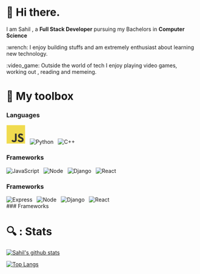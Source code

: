 # 👋 Hi there.

<p>I am Sahil , a <strong>Full Stack Developer</strong> pursuing my Bachelors in <strong>Computer Science</strong><br>
<p> :wrench: I enjoy building stuffs and am extremely enthusiast about learning new technology. </p>
<p> :video_game:  Outside the world of tech I enjoy playing video games, working out , reading and memeing. </p> 



# 🧰 My toolbox
### Languages
<section float="left">
 <img  src="https://raw.githubusercontent.com/devicons/devicon/1119b9f84c0290e0f0b38982099a2bd027a48bf1/icons/javascript/javascript-original.svg" alt="JavaScript" width="50" height="50" margin-right="10px"/> &nbsp; 
<img src="https://upload.wikimedia.org/wikipedia/commons/thumb/c/c3/Python-logo-notext.svg/165px-Python-logo-notext.svg.png?20220730085405" alt="Python" width="50" height="50"/> &nbsp;
<img src="https://upload.wikimedia.org/wikipedia/commons/thumb/1/18/ISO_C%2B%2B_Logo.svg/459px-ISO_C%2B%2B_Logo.svg.png?20170928190710" alt="C++" width="50" height="50"/>
</section>

### Frameworks
<section float="left">
 <img  src="https://raw.githubusercontent.com/sachuverma/sachuverma/master/icons/express.png" alt="JavaScript" width="70" height="70" /> &nbsp; 
 <img src="https://raw.githubusercontent.com/sachuverma/sachuverma/master/icons/node.png" alt="Node" width="70" height="70"/> &nbsp;
 <img src="https://raw.githubusercontent.com/sachuverma/sachuverma/master/icons/django.png" alt="Django" width="70" height="70"/> &nbsp;
 <img src="https://raw.githubusercontent.com/sachuverma/sachuverma/master/icons/react.png" alt="React" width="70" height="70"/> 
</section>

### Frameworks
<section float="left">
 <img src="https://raw.githubusercontent.com/sachuverma/sachuverma/master/icons/express.png" alt="Express" width="70" height="70"/> &nbsp; 
<img src="https://raw.githubusercontent.com/sachuverma/sachuverma/master/icons/node.png" alt="Node" width="70" height="70"/> &nbsp;
<img src="https://raw.githubusercontent.com/sachuverma/sachuverma/master/icons/django.png" alt="Django" width="70" height="70"/> &nbsp;
<img src="https://raw.githubusercontent.com/sachuverma/sachuverma/master/icons/react.png" alt="React" width="70" height="70"/> 
</section>
### Frameworks
<!-- <section float="left">
 <img src="https://raw.githubusercontent.com/sachuverma/sachuverma/master/icons/mongo.png" alt="MongoDB" width="70" height="70"/> &nbsp;
 <img src="https://raw.githubusercontent.com/sachuverma/sachuverma/master/icons/psql.png" alt="PostgresSQL" width="70" height="70"/> &nbsp;
 <img src="https://raw.githubusercontent.com/sachuverma/sachuverma/master/icons/mysql.png" alt="MySQL" width="70" height="70"/> &nbsp;
</section> -->

# 🔍 : Stats


[![Sahil's github stats](https://github-readme-stats.vercel.app/api?username=sahilbaig&count_private=true&show_icons=true&theme=radical&hide_rank=false)](https://github.com/anuraghazra/github-readme-stats)

[![Top Langs](https://github-readme-stats.vercel.app/api/top-langs/?username=sahilbaig&hide=ruby)](https://github.com/sahilbaig/github-readme-stats)

<div class=>

<!--
